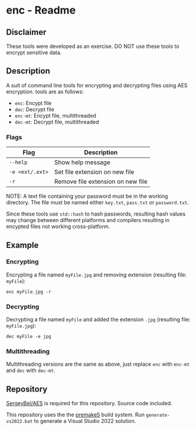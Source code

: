 # enc - Readme

## Disclaimer
These tools were developed as an exercise. DO NOT use these tools to encrypt sensitive data.

## Description
A suit of command line tools for encrypting and decrypting files using AES encryption. tools are as follows:

- `enc`: Encypt file
- `dec`: Decrypt file
- `enc-mt`: Encypt file, multithreaded
- `dec-mt`: Decrypt file, multithreaded

### Flags
|Flag           |Description                      |
|---------------|---------------------------------|
|`--help`       |Show help message                |
|`-e <ext/.ext>`|Set file extension on new file   |
|`-r`           |Remove file extension on new file|

NOTE: A text file containing your password must be in the working directory. The file must be named either `key.txt`, `pass.txt` or `password.txt`.

Since these tools use `std::hash` to hash passwords, resulting hash values may change between different platforms and compilers resulting in encypted files not working cross-platform.

## Example

### Encrypting
Encrypting a file named `myFile.jpg` and removing extension (resulting file: `myFile`):

`enc myFile.jpg -r`

### Decrypting
Decrypting a file named `myFile` and added the extension `.jpg` (resulting file: `myFile.jpg`):

`dec myFile -e jpg`

### Multithreading

Multithreading versions are the same as above, just replace `enc` with `enc-mt` and `dec` with `dec-mt`.

## Repository

[SergeyBel/AES](https://github.com/SergeyBel/AES) is required for this repository. Source code included.

This repository uses the the [premake5](https://premake.github.io/) build system. Run `generate-vs2022.bat` to generate a Visual Studio 2022 solution.